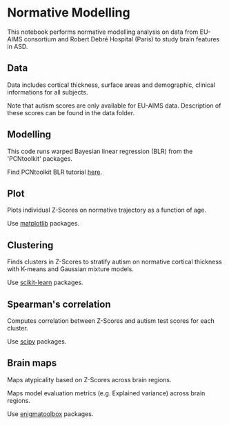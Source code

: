 # Normative Modelling
This notebook performs normative modelling analysis on data from EU-AIMS consortium and Robert Debré Hospital (Paris) to study brain features in ASD.

## Data
Data includes cortical thickness, surface areas and demographic, clinical informations for all subjects. 

Note that autism scores are only available for EU-AIMS data. Description of these scores can be found in the data folder.  

## Modelling
This code runs warped Bayesian linear regression (BLR) from the 'PCNtoolkit' packages. 

Find PCNtoolkit BLR tutorial [here](https://pcntoolkit.readthedocs.io/en/latest/pages/BLR_normativemodel_protocol.html).

## Plot
Plots individual Z-Scores on normative trajectory as a function of age.

Use [matplotlib](https://matplotlib.org/) packages. 
## Clustering
Finds clusters in Z-Scores to stratify autism on normative cortical thickness with K-means and Gaussian mixture models.  

Use [scikit-learn](https://scikit-learn.org/stable/) packages. 

## Spearman's correlation
Computes correlation between Z-Scores and autism test scores for each cluster.

Use [scipy](https://scipy.org/) packages. 


## Brain maps
Maps atypicality based on Z-Scores across brain regions. 

Maps model evaluation metrics (e.g. Explained variance) across brain regions.


Use [enigmatoolbox](https://enigma-toolbox.readthedocs.io/en/latest/index.html) packages.

